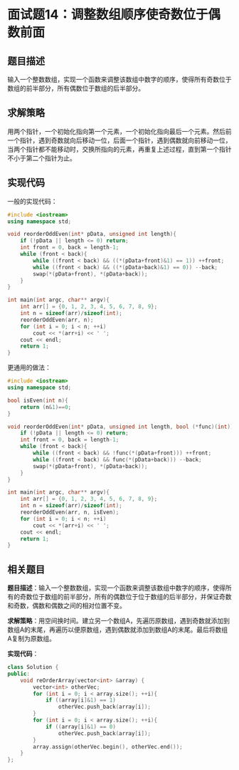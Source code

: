 # 面试题14：调整数组顺序使奇数位于偶数前面

## 题目描述

输入一个整数数组，实现一个函数来调整该数组中数字的顺序，使得所有奇数位于数组的前半部分，所有偶数位于数组的后半部分。

## 求解策略

用两个指针，一个初始化指向第一个元素，一个初始化指向最后一个元素。然后前一个指针，遇到奇数就向后移动一位，后面一个指针，遇到偶数就向前移动一位，当两个指针都不能移动时，交换所指向的元素，再重复上述过程，直到第一个指针不小于第二个指针为止。

## 实现代码

一般的实现代码：

```c++
#include <iostream>
using namespace std;

void reorderOddEven(int* pData, unsigned int length){
    if (!pData || length <= 0) return;
    int front = 0, back = length-1;
    while (front < back){
        while ((front < back) && ((*(pData+front)&1) == 1)) ++front;
        while ((front < back) && ((*(pData+back)&1) == 0)) --back;
        swap(*(pData+front), *(pData+back));
    }
}

int main(int argc, char** argv){
    int arr[] = {0, 1, 2, 3, 4, 5, 6, 7, 8, 9};
    int n = sizeof(arr)/sizeof(int);
    reorderOddEven(arr, n);
    for (int i = 0; i < n; ++i)
        cout << *(arr+i) << ' ';
    cout << endl;
    return 1;
}
```

更通用的做法：

```c++
#include <iostream>
using namespace std;

bool isEven(int n){
    return (n&1)==0;
}

void reorderOddEven(int* pData, unsigned int length, bool (*func)(int)){
    if (!pData || length <= 0) return;
    int front = 0, back = length-1;
    while (front < back){
        while ((front < back) && !func(*(pData+front))) ++front;
        while ((front < back) && func(*(pData+back))) --back;
        swap(*(pData+front), *(pData+back));
    }
}

int main(int argc, char** argv){
    int arr[] = {0, 1, 2, 3, 4, 5, 6, 7, 8, 9};
    int n = sizeof(arr)/sizeof(int);
    reorderOddEven(arr, n, isEven);
    for (int i = 0; i < n; ++i)
        cout << *(arr+i) << ' ';
    cout << endl;
    return 1;
}
```

## 相关题目

**题目描述**：输入一个整数数组，实现一个函数来调整该数组中数字的顺序，使得所有的奇数位于数组的前半部分，所有的偶数位于位于数组的后半部分，并保证奇数和奇数，偶数和偶数之间的相对位置不变。

**求解策略**：用空间换时间。建立另一个数组A，先遍历原数组，遇到奇数就添加到数组A的末尾，再遍历以便原数组，遇到偶数就添加到数组A的末尾。最后将数组A复制为原数组。

**实现代码**：

```c++
class Solution {
public:
    void reOrderArray(vector<int> &array) {
        vector<int> otherVec;
        for (int i = 0; i < array.size(); ++i){
            if ((array[i]&1) == 1)
                otherVec.push_back(array[i]);
        }
        for (int i = 0; i < array.size(); ++i){
            if ((array[i]&1) == 0)
                otherVec.push_back(array[i]);
        }
        array.assign(otherVec.begin(), otherVec.end());
    }
};
```